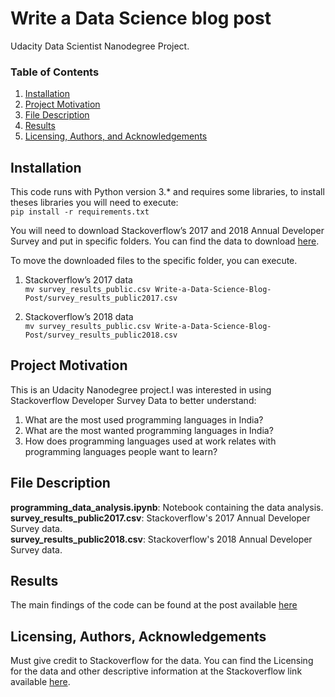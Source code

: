 # Write a Data Science blog post
Udacity Data Scientist Nanodegree Project.

### Table of Contents

1. [Installation](#installation)
2. [Project Motivation](#motivation)
3. [File Description](#files)
4. [Results](#results)
5. [Licensing, Authors, and Acknowledgements](#licensing)

## Installation <a name="installation"></a>

This code runs with Python version 3.* and requires some libraries, to install theses libraries you will need to execute: </br>
` pip install -r requirements.txt `

You will need to download Stackoverflow’s 2017 and 2018 Annual Developer Survey and put in specific folders. You can find the data to download [here](https://insights.stackoverflow.com/survey). </br>

To move the downloaded files to the specific folder, you can execute. </br>

1. Stackoverflow’s 2017 data </br>
` mv survey_results_public.csv Write-a-Data-Science-Blog-Post/survey_results_public2017.csv `</br>

2. Stackoverflow’s 2018 data </br>
` mv survey_results_public.csv Write-a-Data-Science-Blog-Post/survey_results_public2018.csv `</br>

## Project Motivation <a name="motivation"></a>

This is an Udacity Nanodegree project.I was interested in using Stackoverflow Developer Survey Data to better understand:</br>
1. What are the most used programming languages in India? </br>
2. What are the most wanted programming languages in India? </br>
3. How does programming languages used at work relates with programming languages people want to learn? </br>

## File Description <a name="files"></a>

**programming_data_analysis.ipynb**: Notebook containing the data analysis. </br>
**survey_results_public2017.csv**: Stackoverflow's 2017 Annual Developer Survey data. </br>
**survey_results_public2018.csv**: Stackoverflow's 2018 Annual Developer Survey data. </br>

## Results <a name="results"></a>
The main findings of the code can be found at the post available [here](https://medium.com/@trainwithshubham/what-does-indian-programmers-want-a45290a5295)

## Licensing, Authors, Acknowledgements<a name="licensing"></a>
Must give credit to Stackoverflow for the data. You can find the Licensing for the data and other descriptive information at the Stackoverflow link available [here](https://insights.stackoverflow.com/survey).